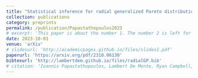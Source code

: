 ```yaml
---
title: "Statistical inference for radial generalized Pareto distributions and return sets in geometric extremes"
collection: publications
category: preprints
permalink: /publication/Papastathopoulos2023
# excerpt: 'This paper is about the number 1. The number 2 is left for future work.'
date: 2023-10-01
venue: 'arXiv'
# slidesurl: 'http://academicpages.github.io/files/slides1.pdf'
paperurl: 'https://arxiv.org/pdf/2310.06130'
bibtexurl: 'http://lambertdem.github.io/files/radialGP.bib'
# citation: 'Ioannis Papastathopoulos, Lambert De Monte, Ryan Campbell, Haavard Rue'
---
```

<!-- The contents above will be part of a list of publications, if the user clicks the link for the publication than the contents of section will be rendered as a full page, allowing you to provide more information about the paper for the reader. When publications are displayed as a single page, the contents of the above "citation" field will automatically be included below this section in a smaller font. -->
